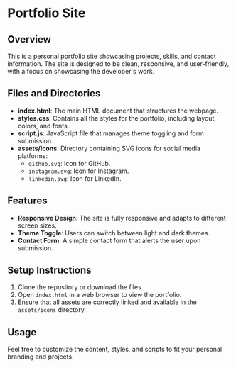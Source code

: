 # Portfolio Site

## Overview
This is a personal portfolio site showcasing projects, skills, and contact information. The site is designed to be clean, responsive, and user-friendly, with a focus on showcasing the developer's work.

## Files and Directories
- **index.html**: The main HTML document that structures the webpage.
- **styles.css**: Contains all the styles for the portfolio, including layout, colors, and fonts.
- **script.js**: JavaScript file that manages theme toggling and form submission.
- **assets/icons**: Directory containing SVG icons for social media platforms:
  - `github.svg`: Icon for GitHub.
  - `instagram.svg`: Icon for Instagram.
  - `linkedin.svg`: Icon for LinkedIn.

## Features
- **Responsive Design**: The site is fully responsive and adapts to different screen sizes.
- **Theme Toggle**: Users can switch between light and dark themes.
- **Contact Form**: A simple contact form that alerts the user upon submission.

## Setup Instructions
1. Clone the repository or download the files.
2. Open `index.html` in a web browser to view the portfolio.
3. Ensure that all assets are correctly linked and available in the `assets/icons` directory.

## Usage
Feel free to customize the content, styles, and scripts to fit your personal branding and projects.